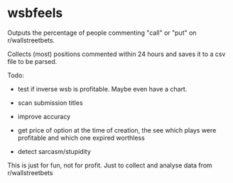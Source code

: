 # wsbfeels

Outputs the percentage of people commenting "call" or "put" on r/wallstreetbets. 

Collects (most) positions commented within 24 hours and saves it to a csv file to be parsed.

Todo:

- test if inverse wsb is profitable. Maybe even have a chart.

- scan submission titles

- improve accuracy

- get price of option at the time of creation, the see which plays were profitable and which one expired worthless

- detect sarcasm/stupidity

This is just for fun, not for profit. Just to collect and analyse data from r/wallstreetbets
